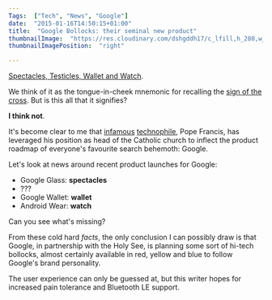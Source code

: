 ```yaml
---
Tags:  ["Tech", "News", "Google"]
date:  "2015-01-16T14:50:15+01:00"
title:  "Google Bollocks: their seminal new product"
thumbnailImage:  "https://res.cloudinary.com/dshgddh17/c_lfill,h_280,w_280/jmsbrdy.com/Google_-G-_Logo.png"
thumbnailImagePosition:  "right"

---
```

[Spectacles, Testicles, Wallet and Watch](https://www.youtube.com/watch?v=2ZTp1coqajQ#t=33s).

We think of it as the tongue-in-cheek mnemonic for recalling the [sign of the cross](http://en.wikipedia.org/wiki/Sign_of_the_Cross). But is this all that it signifies?

**I think not**.

It's become clear to me that [infamous](http://www.journalism.org/2014/03/06/media-coverage-of-pope-francis-first-year/) [technophile](http://www.washingtonpost.com/blogs/the-switch/wp/2014/01/23/the-pope-calls-the-internet-a-gift-from-god/), Pope Francis, has leveraged his position as head of the Catholic church to inflect the product roadmap of everyone's favourite search behemoth: Google.

Let's look at news around recent product launches for Google:

* Google Glass: **spectacles**
* ???
* Google Wallet: **wallet**
* Android Wear: **watch**

Can you see what's missing?

From these cold hard _facts_, the only conclusion I can possibly draw is that Google, in partnership with the Holy See, is planning some sort of hi-tech bollocks, almost certainly available in red, yellow and blue to follow Google's brand personality.

The user experience can only be guessed at, but this writer hopes for increased pain tolerance and Bluetooth LE support.
